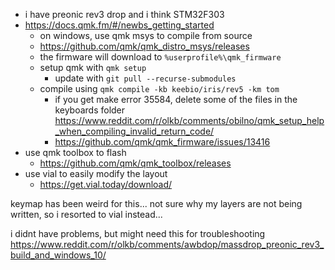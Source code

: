 
- i have preonic rev3 drop and i think STM32F303
- https://docs.qmk.fm/#/newbs_getting_started
  - on windows, use qmk msys to compile from source
  - https://github.com/qmk/qmk_distro_msys/releases
  - the firmware will download to `%userprofile%\qmk_firmware`
  - setup qmk with `qmk setup`
    - update with `git pull --recurse-submodules`
  - compile using `qmk compile -kb keebio/iris/rev5 -km tom`
    - if you get make error 35584, delete some of the files in the keyboards folder https://www.reddit.com/r/olkb/comments/obilno/qmk_setup_help_when_compiling_invalid_return_code/
    - https://github.com/qmk/qmk_firmware/issues/13416
- use qmk toolbox to flash
  - https://github.com/qmk/qmk_toolbox/releases
- use vial to easily modify the layout
  - https://get.vial.today/download/

keymap has been weird for this... not sure why my layers are not being written, so i resorted to vial instead...

i didnt have problems, but might need this for troubleshooting
https://www.reddit.com/r/olkb/comments/awbdop/massdrop_preonic_rev3_build_and_windows_10/